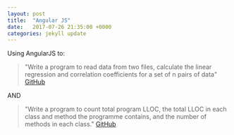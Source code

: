 ```yaml
---
layout: post
title:  "Angular JS"
date:   2017-07-26 21:35:00 +0000
categories: jekyll update
---
```

Using AngularJS to: 
>"Write a program to read data from two files, calculate the linear regression and correlation coefficients for a set of n pairs of data" [GitHub][git-angular-calc]

AND

>"Write a program to count total program LLOC, the total LLOC in each class and method the programme contains, and the number of methods in each class." [GitHub][git-angular-lloc]


[git-angular-calc]: https://github.com/ism0080/AngularJS-Calculator
[git-angular-lloc]: https://github.com/ism0080/AngularJS-LLOC